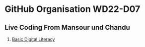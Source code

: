# GitHub Organisation WD22-D07

## Live Coding From Mansour und Chandu

1. [Basic Digital Literacy](https://github.com/FBW-WD-22-E12/Basic-Digital-Literacy)
